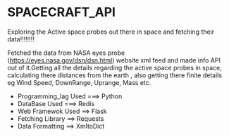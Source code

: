 # SPACECRAFT_API
Exploring the Active space probes out there in space and fetching their data!!!!!!!! 


Fetched the data from NASA eyes probe (https://eyes.nasa.gov/dsn/dsn.html) website xml feed and made info API out of  it.Getting all the details regarding the active space probes in space, calculating there distances from the earth , also getting there finite details eg Wind Speed, DownRange, Uprange, Mass etc.

* Programming_lag Used ===> Python<br />
* DataBase Used ===> Redis<br />
* Web Framewok Used ==> Flask<br />
* Fetching Library ==> Requests<br />
* Data Formatting ==> XmltoDict<br />


